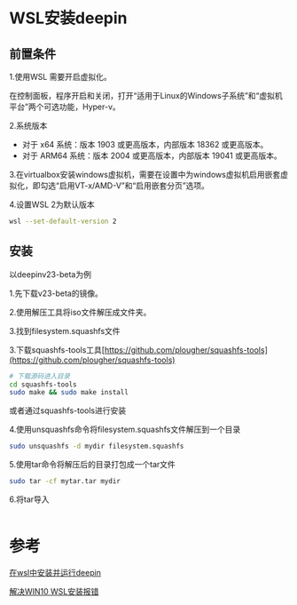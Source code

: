 # WSL安装deepin

## 前置条件

1.使用WSL 需要开启虚拟化。

在控制面板，程序开启和关闭，打开“适用于Linux的Windows子系统”和“虚拟机平台”两个可选功能，Hyper-v。

2.系统版本

- 对于 x64 系统：版本 1903 或更高版本，内部版本 18362 或更高版本。
- 对于 ARM64 系统：版本 2004 或更高版本，内部版本 19041 或更高版本。

3.在virtualbox安装windows虚拟机，需要在设置中为windows虚拟机启用嵌套虚拟化，即勾选“启用VT-x/AMD-V”和“启用嵌套分页”选项。

4.设置WSL 2为默认版本

```bash
wsl --set-default-version 2
```

## 安装

以deepinv23-beta为例

1.先下载v23-beta的镜像。

2.使用解压工具将iso文件解压成文件夹。

3.找到filesystem.squashfs文件

3.下载squashfs-tools工具[https://github.com/plougher/squashfs-tools](https://github.com/plougher/squashfs-tools)

```bash
# 下载源码进入目录
cd squashfs-tools
sudo make && sudo make install
```

或者通过squashfs-tools进行安装

4.使用unsquashfs命令将filesystem.squashfs文件解压到一个目录

```bash
sudo unsquashfs -d mydir filesystem.squashfs
```

5.使用tar命令将解压后的目录打包成一个tar文件

```bash
sudo tar -cf mytar.tar mydir
```

6.将tar导入

```bash

```

# 参考

[在wsl中安装并运行deepin](https://blog.csdn.net/sinat_14817045/article/details/124286821)

[解决WIN10 WSL安装报错](https://www.bilibili.com/read/cv21175889/)
